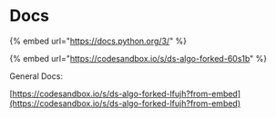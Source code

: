 # Docs

{% embed url="https://docs.python.org/3/" %}

{% embed url="https://codesandbox.io/s/ds-algo-forked-60s1b" %}

General Docs:

[https://codesandbox.io/s/ds-algo-forked-lfujh?from-embed](https://codesandbox.io/s/ds-algo-forked-lfujh?from-embed)
